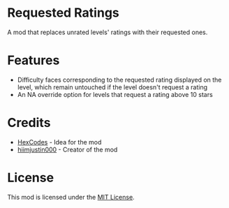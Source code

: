 # Requested Ratings
A mod that replaces unrated levels' ratings with their requested ones.

# Features
- Difficulty faces corresponding to the requested rating displayed on the level, which remain untouched if the level doesn't request a rating
- An NA override option for levels that request a rating above 10 stars

# Credits
- [HexCodes](https://gdbrowser.com/u/16858187) - Idea for the mod
- [hiimjustin000](https://gdbrowser.com/u/7466002) - Creator of the mod

# License
This mod is licensed under the [MIT License](./LICENSE).